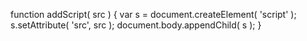 function addScript( src ) {
    var s = document.createElement( 'script' );
    s.setAttribute( 'src', src );
    document.body.appendChild( s );
}
